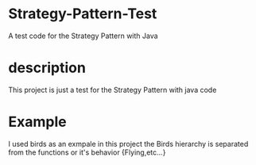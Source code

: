 # Strategy-Pattern-Test
A test code for the Strategy Pattern with Java

# description
This project is just a test for the Strategy Pattern with java code

# Example
I used birds as an exmpale in this project 
the Birds hierarchy is separated from the functions or it's behavior {Flying,etc...}
